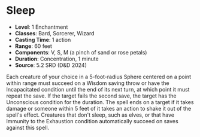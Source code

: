 # Sleep

- **Level**: 1 Enchantment
- **Classes**: Bard, Sorcerer, Wizard
- **Casting Time**: 1 action
- **Range**: 60 feet
- **Components**: V, S, M (a pinch of sand or rose petals)
- **Duration**: Concentration, 1 minute
- **Source**: 5.2 SRD (D&D 2024)

Each creature of your choice in a 5-foot-radius Sphere centered on a point within range must succeed on a Wisdom saving throw or have the Incapacitated condition until the end of its next turn, at which point it must repeat the save. If the target fails the second save, the target has the Unconscious condition for the duration. The spell ends on a target if it takes damage or someone within 5 feet of it takes an action to shake it out of the spell's effect. Creatures that don't sleep, such as elves, or that have Immunity to the Exhaustion condition automatically succeed on saves against this spell.

